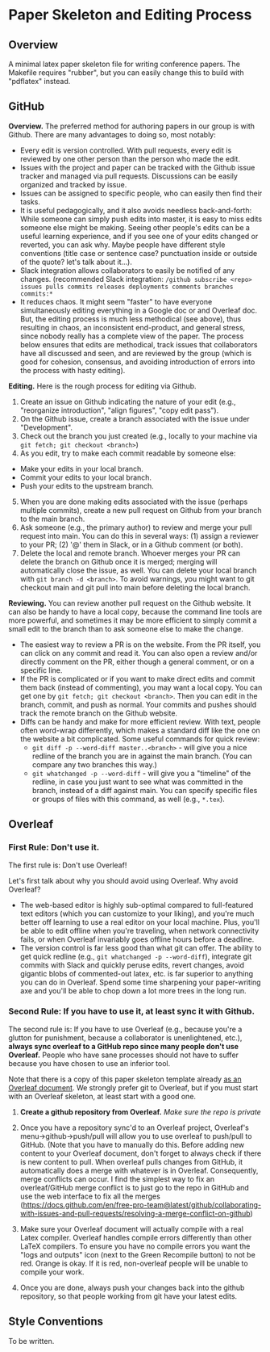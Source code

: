 # Paper Skeleton and Editing Process

## Overview

A minimal latex paper skeleton file for writing conference papers. The Makefile requires "rubber", but you can easily change this to build with "pdflatex" instead.

## GitHub

**Overview.** The preferred method for authoring papers in our group is with Github. There are many advantages to doing so, most notably:
* Every edit is version controlled. With pull requests, every edit is reviewed by one other person than the person who made the edit.
* Issues with the project and paper can be tracked with the Github issue tracker and managed via pull requests. Discussions can be easily organized and tracked by issue.
* Issues can be assigned to specific people, who can easily then find their tasks.
* It is useful pedagogically, and it also avoids needless back-and-forth: While someone can simply push edits into master, it is easy to miss edits someone else might be making. Seeing other people's edits can be a useful learning experience, and if you see one of your edits changed or reverted, you can ask why. Maybe people have different style conventions (title case or sentence case? punctuation inside or outside of the quote? let's talk about it...). 
* Slack integration allows collaborators to easily be notified of any changes. (recommended Slack integration: `/github subscribe <repo> issues pulls commits releases deployments comments branches commits:*` 
* It reduces chaos. It might seem "faster" to have everyone simultaneously editing everything in a Google doc or and Overleaf doc. But, the editing process is much less methodical (see above), thus resulting in chaos, an inconsistent end-product, and general stress, since nobody really has a complete view of the paper. The process below ensures that edits are methodical, track issues that collaborators have all discussed and seen, and are reviewed by the group (which is good for cohesion, consensus, and avoiding introduction of errors into the process with hasty editing).

**Editing.** Here is the rough process for editing via Github.
1. Create an issue on Github indicating the nature of your edit (e.g., "reorganize introduction", "align figures", "copy edit pass").
2. On the Github issue, create a branch associated with the issue under "Development".
3. Check out the branch you just created (e.g., locally to your machine via `git fetch; git checkout <branch>`)
4. As you edit, try to make each commit readable by someone else:
  * Make your edits in your local branch.
  * Commit your edits to your local branch. 
  * Push your edits to the upstream branch.
5. When you are done making edits associated with the issue (perhaps multiple commits), create a new pull request on Github from your branch to the main branch.
6. Ask someone (e.g., the primary author) to review and merge your pull request into main. You can do this in several ways: (1) assign a reviewer to your PR; (2) '@' them in Slack, or in a Github comment (or both).
7. Delete the local and remote branch. Whoever merges your PR can delete the branch on Github once it is merged; merging will automatically close the issue, as well. You can delete your local branch with `git branch -d <branch>`.  To avoid warnings, you might want to git checkout main and git pull into main before deleting the local branch.

**Reviewing.** You can review another pull request on the Github website. It can also be handy to have a local copy, because the command line tools are more powerful, and sometimes it may be more efficient to simply commit a small edit to the branch than to ask someone else to make the change.
* The easiest way to review a PR is on the website.  From the PR itself, you can click on any commit and read it.  You can also open a review and/or directly comment on the PR, either though a general comment, or on a specific line.
* If the PR is complicated or if you want to make direct edits and commit them back (instead of commenting), you may want a local copy. You can get one by `git fetch; git checkout <branch>`.  Then you can edit in the branch, commit, and push as normal. Your commits and pushes should track the remote branch on the Github website.
* Diffs can be handy and make for more efficient review. With text, people often word-wrap differently, which makes a standard diff like the one on the website a bit complicated.  Some useful commands for quick review:
  * `git diff -p --word-diff master..<branch>` - will give you a nice redline of the branch you are in against the main branch. (You can compare any two branches this way.)
  * `git whatchanged -p --word-diff` - will give you a "timeline" of the redline, in case you just want to see what was committed in the branch, instead of a diff against main.  You can specify specific files or groups of files with this command, as well (e.g., `*.tex`).

## Overleaf

### First Rule: Don't use it.

The first rule is: Don't use Overleaf! 

Let's first talk about why you should avoid using Overleaf. Why avoid Overleaf? 

* The web-based editor is highly sub-optimal compared to full-featured text editors (which you can customize to your liking), and you're much better off learning to use a real editor on your local machine. Plus, you'll be able to edit offline when you're traveling, when network connectivity fails, or when Overleaf invariably goes offline hours before a deadline.
* The version control is far less good than what git can offer. The ability to get quick redline (e.g., `git whatchanged -p --word-diff`), integrate git commits with Slack and quickly peruse edits, revert changes, avoid gigantic blobs of commented-out latex, etc. is far superior to anything you can do in Overleaf. Spend some time sharpening your paper-writing axe and you'll be able to chop down a lot more trees in the long run.

### Second Rule: If you have to use it, at least sync it with Github.

The second rule is: If you have to use Overleaf (e.g., because you're a glutton for punishment, because a collaborator is unenlightened, etc.), **always sync overleaf to a GitHub repo since many people don't use Overleaf.** People who have sane processes should not have to suffer because you have chosen to use an inferior tool.

Note that there is a copy of this paper skeleton template already [as an Overleaf document](https://www.overleaf.com/read/yvcwdysjjkht). We strongly prefer git to Overleaf, but if you must start with an Overleaf skeleton, at least start with a good one.


1. **Create a github repository from Overleaf.**  *Make sure the repo is private* 
2. Once you have a repository sync'd to an Overleaf project, Overleaf's menu->github->push/pull will allow you to use overleaf to push/pull to GitHub.  (Note that you have to manually do this. Before adding new content to your Overleaf document, don't forget to always check if there is new content to pull.
When overleaf pulls changes from GitHub, it automatically does a merge with whatever is in Overleaf. Consequently, merge conflicts can occur. 
I find the simplest way to fix an overleaf/GitHub merge conflict is to just go to the repo in GitHub and use the web interface to fix all the merges (https://docs.github.com/en/free-pro-team@latest/github/collaborating-with-issues-and-pull-requests/resolving-a-merge-conflict-on-github)

3. Make sure your Overleaf document will actually compile with a real Latex compiler. Overleaf handles compile errors differently than other LaTeX compilers. To ensure you have no compile errors you want the "logs and outputs" icon (next to the Green Recompile button) to not be red. Orange is okay. If it is red, non-overleaf people will be unable to compile your work.

4. Once you are done, always push your changes back into the github repository, so that people working from git have your latest edits.

## Style Conventions

To be written.
